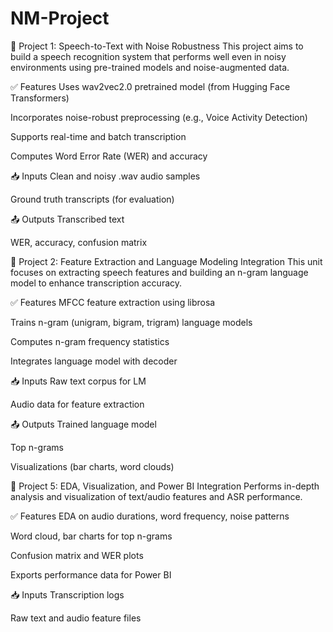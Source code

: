 # NM-Project
📘 Project 1: Speech-to-Text with Noise Robustness
This project aims to build a speech recognition system that performs well even in noisy environments using pre-trained models and noise-augmented data.

✅ Features
Uses wav2vec2.0 pretrained model (from Hugging Face Transformers)

Incorporates noise-robust preprocessing (e.g., Voice Activity Detection)

Supports real-time and batch transcription

Computes Word Error Rate (WER) and accuracy

📥 Inputs
Clean and noisy .wav audio samples

Ground truth transcripts (for evaluation)

📤 Outputs
Transcribed text

WER, accuracy, confusion matrix

📘 Project 2: Feature Extraction and Language Modeling Integration
This unit focuses on extracting speech features and building an n-gram language model to enhance transcription accuracy.

✅ Features
MFCC feature extraction using librosa

Trains n-gram (unigram, bigram, trigram) language models

Computes n-gram frequency statistics

Integrates language model with decoder

📥 Inputs
Raw text corpus for LM

Audio data for feature extraction

📤 Outputs
Trained language model

Top n-grams

Visualizations (bar charts, word clouds)

📘 Project 5: EDA, Visualization, and Power BI Integration
Performs in-depth analysis and visualization of text/audio features and ASR performance.

✅ Features
EDA on audio durations, word frequency, noise patterns

Word cloud, bar charts for top n-grams

Confusion matrix and WER plots

Exports performance data for Power BI

📥 Inputs
Transcription logs

Raw text and audio feature files
